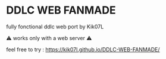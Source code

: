# DDLC WEB FANMADE
fully fonctional ddlc web port by Kik07L

⚠️ works only with a web server ⚠️ 

feel free to try : https://kik07l.github.io/DDLC-WEB-FANMADE/
